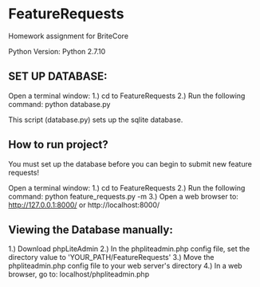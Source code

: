 # FeatureRequests
Homework assignment for BriteCore

Python Version: Python 2.7.10

SET UP DATABASE:
------------------------------------------
Open a terminal window:
    1.) cd to FeatureRequests
    2.) Run the following command: python database.py
    
This script (database.py) sets up the sqlite database.

How to run project?
------------------------------------------
You must set up the database before you can begin to submit new feature requests!

Open a terminal window:
    1.) cd to FeatureRequests
    2.) Run the following command: python feature_requests.py -m 
    3.) Open a web browser to: http://127.0.0.1:8000/ or http://localhost:8000/
    
    
Viewing the Database manually:
------------------------------------------
1.) Download phpLiteAdmin
2.) In the phpliteadmin.php config file, set the directory value to 'YOUR_PATH/FeatureRequests'
3.) Move the phpliteadmin.php config file to your web server's directory
4.) In a web browser, go to: localhost/phpliteadmin.php

